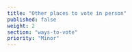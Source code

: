 ```yaml
---
title: "Other places to vote in person"
published: false
weight: 2
section: "ways-to-vote"
priority: "Minor"
---
```

